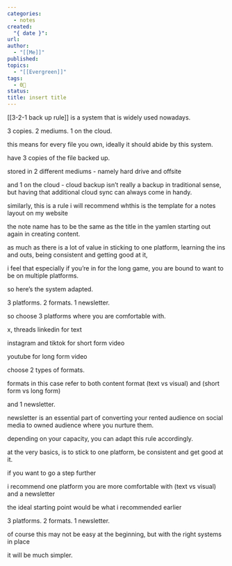 ```yaml
---
categories:
  - notes
created:
  "{ date }":
url:
author:
  - "[[Me]]"
published:
topics:
  - "[[Evergreen]]"
tags:
  - 0🌲
status:
title: insert title
---
```

[[3-2-1 back up rule]] is a system that is widely used nowadays.

3 copies. 2 mediums. 1 on the cloud.

this means for every file you own, ideally it should abide by this system.

have 3 copies of the file backed up.

stored in 2 different mediums - namely hard drive and offsite 

and 1 on the cloud - cloud backup isn’t really a backup in traditional sense, but having that additional cloud sync can always come in handy.

similarly, this is a rule i will recommend whthis is the template for a notes layout on my website

the note name has to be the same as the title in the yamlen starting out again in creating content.

as much as there is a lot of value in sticking to one platform, learning the ins and outs, being consistent and getting good at it,

i feel that especially if you’re in for the long game, you are bound to want to be on multiple platforms.

so here’s the system adapted.

3 platforms. 2 formats. 1 newsletter.

so choose 3 platforms where you are comfortable with. 

x, threads linkedin for text

instagram and tiktok for short form video

youtube for long form video

choose 2 types of formats.

formats in this case refer to both content format (text vs visual) and (short form vs long form)

and 1 newsletter.

newsletter is an essential part of converting your rented audience on social media to owned audience where you nurture them.

depending on your capacity, you can adapt this rule accordingly.

at the very basics, is to stick to one platform, be consistent and get good at it.

if you want to go a step further

i recommend one platform you are more comfortable with (text vs visual) and a newsletter

the ideal starting point would be what i recommended earlier

3 platforms. 2 formats. 1 newsletter.

of course this may not be easy at the beginning, but with the right systems in place

it will be much simpler.